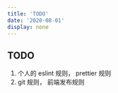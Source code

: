 ```yaml
---
title: 'TODO'
date: '2020-08-01'
display: none
---
```


## TODO

1. 个人的 eslint 规则， prettier 规则
2. git 规则， 前端发布规则
